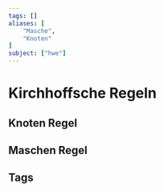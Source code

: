 ```yaml
---
tags: []
aliases: [
	"Masche",
	"Knoten"
]
subject: ["hwe"]
---
```


# Kirchhoffsche Regeln
## Knoten Regel
## Maschen Regel

## Tags